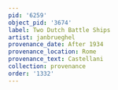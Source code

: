 ```yaml
---
pid: '6259'
object_pid: '3674'
label: Two Dutch Battle Ships
artist: janbrueghel
provenance_date: After 1934
provenance_location: Rome
provenance_text: Castellani
collection: provenance
order: '1332'
---
```

